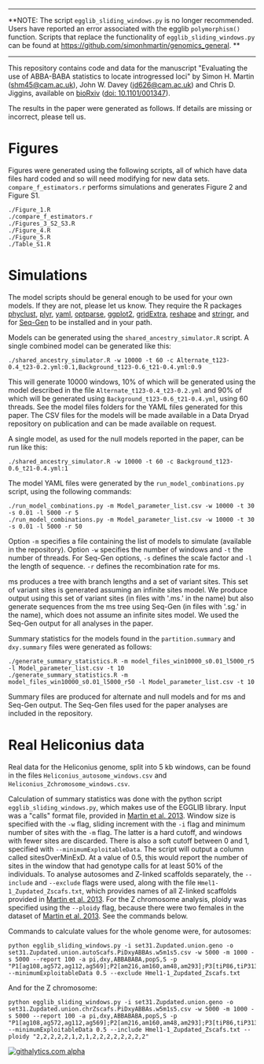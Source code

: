 ___
**NOTE: The script `egglib_sliding_windows.py` is no longer recommended. Users have reported an error associated with the egglib `polymorphism()` function. Scripts that replace the functionality of `egglib_sliding_windows.py` can be found at https://github.com/simonhmartin/genomics_general. **
___


This repository contains code and data for the manuscript "Evaluating the use of ABBA-BABA statistics to locate introgressed loci" by Simon H. Martin (<shm45@cam.ac.uk>), John W. Davey (<jd626@cam.ac.uk>) and Chris D. Jiggins, available on [bioRxiv](http://biorxiv.org) ([doi: 10.1101/001347](http://biorxiv.org/content/early/2013/12/11/001347)).

The results in the paper were generated as follows. If details are missing or incorrect, please tell us.

# Figures

Figures were generated using the following scripts, all of which have data files hard coded and so will need modifying for new data sets. `compare_f_estimators.r` performs simulations and generates Figure 2 and Figure S1.
```
./Figure_1.R
./compare_f_estimators.r
./Figures_3_S2_S3.R
./Figure_4.R
./Figure_5.R
./Table_S1.R
```

# Simulations

The model scripts should be general enough to be used for your own models. If they are not, please let us know. They require the R packages [phyclust](http://cran.r-project.org/web/packages/phyclust/index.html), [plyr](http://plyr.had.co.nz), [yaml](http://cran.r-project.org/web/packages/yaml/index.html), [optparse](http://cran.r-project.org/web/packages/optparse/index.html), [ggplot2](http://ggplot2.org), [gridExtra](http://cran.r-project.org/web/packages/gridExtra/index.html), [reshape](http://had.co.nz/reshape/) and [stringr](http://cran.r-project.org/web/packages/stringr/index.html), and for [Seq-Gen](http://beast.bio.ed.ac.uk/software/seqgen/) to be installed and in your path.

Models can be generated using the `shared_ancestry_simulator.R` script. A single combined model can be generated like this:
```
./shared_ancestry_simulator.R -w 10000 -t 60 -c Alternate_t123-0.4_t23-0.2.yml:0.1,Background_t123-0.6_t21-0.4.yml:0.9
```

This will generate 10000 windows, 10% of which will be generated using the model described in the file `Alternate_t123-0.4_t23-0.2.yml` and 90% of which will be generated using `Background_t123-0.6_t21-0.4.yml`, using 60 threads. See the model files folders for the YAML files generated for this paper. The CSV files for the models will be made available in a Data Dryad repository on publication and can be made available on request.

A single model, as used for the null models reported in the paper, can be run like this:
```
./shared_ancestry_simulator.R -w 10000 -t 60 -c Background_t123-0.6_t21-0.4.yml:1
```


The model YAML files were generated by the `run_model_combinations.py` script, using the following commands:
```
./run_model_combinations.py -m Model_parameter_list.csv -w 10000 -t 30 -s 0.01 -l 5000 -r 5
./run_model_combinations.py -m Model_parameter_list.csv -w 10000 -t 30 -s 0.01 -l 5000 -r 50
```

Option `-m` specifies a file containing the list of models to simulate (available in the repository). Option `-w` specifies the number of windows and `-t` the number of threads. For Seq-Gen options, `-s` defines the scale factor and `-l` the length of sequence. `-r` defines the recombination rate for ms.

ms produces a tree with branch lengths and a set of variant sites. This set of variant sites is generated assuming an infinite sites model. We produce output using this set of variant sites (in files with '.ms.' in the name) but also generate sequences from the ms tree using Seq-Gen (in files with '.sg.' in the name), which does not assume an infinite sites model. We used the Seq-Gen output for all analyses in the paper.

Summary statistics for the models found in the `partition.summary` and `dxy.summary` files were generated as follows:

```
./generate_summary_statistics.R -m model_files_win10000_s0.01_l5000_r5 -l Model_parameter_list.csv -t 10 
./generate_summary_statistics.R -m model_files_win10000_s0.01_l5000_r50 -l Model_parameter_list.csv -t 10
```

Summary files are produced for alternate and null models and for ms and Seq-Gen output. The Seq-Gen files used for the paper analyses are included in the repository.


# Real Heliconius data

Real data for the Heliconius genome, split into 5 kb windows, can be found in the files `Heliconius_autosome_windows.csv` and `Heliconius_Zchromosome_windows.csv`.

Calculation of summary statistics was done with the python script `egglib_sliding_windows.py`, which makes use of the EGGLIB library. Input was a "calls" format file, provided in [Martin et al. 2013](http://dx.doi.org/10.1101/gr.159426.113). Window size is specified with the `-w` flag, sliding increment with the `-i` flag and minimum number of sites with the `-m` flag. The latter is a hard cutoff, and windows with fewer sites are discarded. There is also a soft cutoff between 0 and 1, specified with `--minimumExploitableData`. The script will output a column called sitesOverMinExD. At a value of 0.5, this would report the number of sites in the window that had genotype calls for at least 50% of the individuals. To analyse autosomes and Z-linked scaffolds separately, the `--include` and `--exclude` flags were used, along with the file `Hmel1-1_Zupdated_Zscafs.txt`, which provides names of all Z-linked scaffolds provided in [Martin et al. 2013](http://dx.doi.org/10.1101/gr.159426.113). For the Z chromosome analysis, ploidy was specified using the `--ploidy` flag, because there were two females in the dataset of [Martin et al. 2013](http://dx.doi.org/10.1101/gr.159426.113). See the commands below.


Commands to calculate values for the whole genome were, for autosomes:

```
python egglib_sliding_windows.py -i set31.Zupdated.union.geno -o set31.Zupdated.union.autoScafs.PiDxyABBAs.w5m1s5.csv -w 5000 -m 1000 -s 5000 --report 100 -a pi,dxy,ABBABABA,popS,S -p "P1[ag108,ag572,ag112,ag569];P2[am216,am160,am48,am293];P3[tiP86,tiP313,tiP84,tiP57];O[hec273,eth67,ser202,par371];P3a[tiP86,tiP313];P3b[tiP84,tiP57]"  --minimumExploitableData 0.5 --exclude Hmel1-1_Zupdated_Zscafs.txt
```

And for the Z chromosome:
```
python egglib_sliding_windows.py -i set31.Zupdated.union.geno -o set31.Zupdated.union.chrZscafs.PiDxyABBAs.w5m1s5.csv -w 5000 -m 1000 -s 5000 --report 100 -a pi,dxy,ABBABABA,popS,S -p "P1[ag108,ag572,ag112,ag569];P2[am216,am160,am48,am293];P3[tiP86,tiP313,tiP84,tiP57];O[hec273,eth67,ser202,par371];P3a[tiP86,tiP313];P3b[tiP84,tiP57]"  --minimumExploitableData 0.5 --include Hmel1-1_Zupdated_Zscafs.txt --ploidy "2,2,2,2,2,1,2,1,2,2,2,2,2,2,2,2" 
```


[![githalytics.com alpha](https://cruel-carlota.pagodabox.com/a5cff0af4f8cf280f6954c7dcd702477 "githalytics.com")](http://githalytics.com/johnomics/Martin_Davey_Jiggins_evaluating_introgression_statistics)

